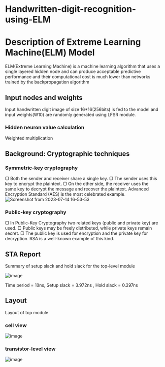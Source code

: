 # Handwritten-digit-recognition-using-ELM

# Description of Extreme Learning Machine(ELM) Model



ELM(Extreme Learning Machine) is a machine learning algorithm that uses a single layered hidden node and can produce acceptable predictive performance and their computational cost is much lower than networks trained by the backpropagation algorithm


## Input nodes and weights
  Input handwritten digit image of size 16*16(256bits) is fed to the model and input weights(W10) are randomly generated using LFSR module.
  ### Hidden neuron value calculation
  Weighted multiplication 

## Background: Cryptographic techniques 
### Symmetric-key cryptography
▢ Both the sender and receiver share a single key.
▢ The sender uses this key to encrypt the plaintext.
▢ On the other side, the receiver uses the same key to decrypt the message and recover
the plaintext. Advanced Encryption Standard (AES) is the most celebrated example.
![Screenshot from 2023-07-14 16-53-53](https://github.com/vendraDp/AES_Vendra_Durgaprasad-/assets/107578770/599d202f-4d52-44ff-9a80-fb58f4da752c)


### Public-key cryptography
▢ In Public-Key Cryptography two related keys (public and private key) are used.
▢ Public keys may be freely distributed, while private keys remain secret.
▢ The public key is used for encryption and the private key for decryption. RSA is a
well-known example of this kind.


## STA Report
Summary of setup slack and hold slack for the top-level module

![image](https://github.com/vendraDp/AES_Vendra_Durgaprasad-/assets/107578770/857a4f35-68e0-4192-9a39-addedaeb419d)


Time period = 10ns, Setup slack = 3.972ns , Hold slack = 0.397ns 


## Layout

Layout of top module 

### cell view

![image](https://github.com/vendraDp/AES_Vendra_Durgaprasad-/assets/107578770/9b794c14-7df3-4b7f-a1e4-921f91220b04)

### transistor-level view

![image](https://github.com/vendraDp/AES_Vendra_Durgaprasad-/assets/107578770/c4ea8e39-ac82-44cd-b24f-1f4ccf09a8ad)





